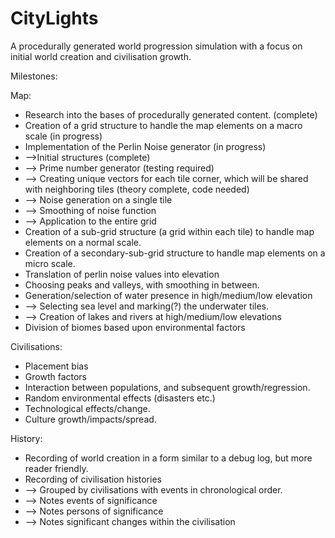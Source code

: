 CityLights
==========

A procedurally generated world progression simulation with a focus on initial world creation and civilisation growth.

Milestones: 

Map:
- Research into the bases of procedurally generated content. (complete)
- Creation of a grid structure to handle the map elements on a macro scale (in progress)
- Implementation of the Perlin Noise generator (in progress)
- -->Initial structures (complete)
- --> Prime number generator (testing required)
- --> Creating unique vectors for each tile corner, which will be shared with neighboring tiles (theory complete, code needed)
- --> Noise generation on a single tile
- --> Smoothing of noise function
- --> Application to the entire grid
- Creation of a sub-grid structure (a grid within each tile) to handle map elements on a normal scale.
- Creation of a secondary-sub-grid structure to handle map elements on a micro scale.
- Translation of perlin noise values into elevation
- Choosing peaks and valleys, with smoothing in between. 
- Generation/selection of water presence in high/medium/low elevation 
- --> Selecting sea level and marking(?) the underwater tiles. 
- --> Creation of lakes and rivers at high/medium/low elevations
- Division of biomes based upon environmental factors

Civilisations:
- Placement bias
- Growth factors
- Interaction between populations, and subsequent growth/regression.
- Random environmental effects (disasters etc.)
- Technological effects/change.
- Culture growth/impacts/spread. 

History:
- Recording of world creation in a form similar to a debug log, but more reader friendly. 
- Recording of civilisation histories
- --> Grouped by civilisations with events in chronological order. 
- --> Notes events of significance
- --> Notes persons of significance
- --> Notes significant changes within the civilisation
